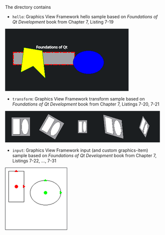 The directory contains

- `hello`: Graphics View Framework hello sample based on *Foundations of Qt Development* book from Chapter 7, Listing 7-19

![hello sample result](hello/result.png)


- `transform`: Graphics View Framework transform sample based on *Foundations of Qt Development* book from Chapter 7, Listings 7-20, 7-21

![transform sample result](transform/result.png)

- `input`: Graphics View Framework input (and custom graphics-item) sample based on *Foundations of Qt Development* book from Chapter 7, Listings 7-22, ..., 7-31

![input sample result](input/result.png)
